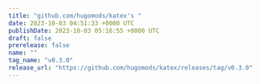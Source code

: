 ```yaml
---
title: "github.com/hugomods/katex's "
date: 2023-10-03 04:51:33 +0000 UTC
publishDate: 2023-10-03 05:16:55 +0000 UTC
draft: false
prerelease: false
name: ""
tag_name: "v0.3.0"
release_url: "https://github.com/hugomods/katex/releases/tag/v0.3.0"
---
```



